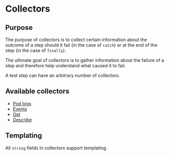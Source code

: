# Collectors

## Purpose

The purpose of collectors is to collect certain information about the outcome of a step should it fail (in the case of `catch`) or at the end of the step (in the case of `finally`).

The ultimate goal of collectors is to gather information about the failure of a step and therefore help understand what caused it to fail.

A test step can have an arbitrary number of collectors.

## Available collectors

- [Pod logs](./pod-logs.md)
- [Events](./events.md)
- [Get](./get.md)
- [Describe](./describe.md)

## Templating

All `string` fields in collectors support templating.